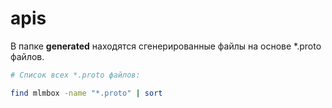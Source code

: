 # apis

В папке **generated** находятся сгенерированные файлы на основе *.proto файлов.

```bash
# Список всех *.proto файлов:

find mlmbox -name "*.proto" | sort
```